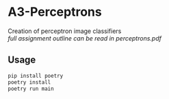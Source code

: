 # A3-Perceptrons
Creation of perceptron image classifiers  
*full assignment outline can be read in perceptrons.pdf*

## Usage
```bash
pip install poetry
poetry install
poetry run main
```
